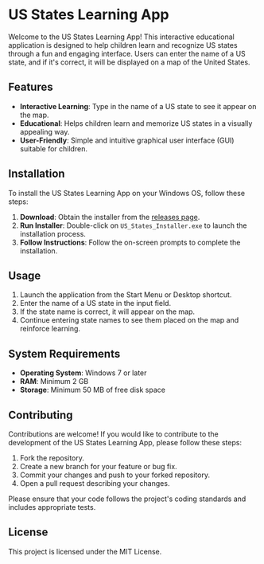 # US States Learning App

Welcome to the US States Learning App! This interactive educational application is designed to help children learn and recognize US states through a fun and engaging interface. Users can enter the name of a US state, and if it's correct, it will be displayed on a map of the United States.

## Features

- **Interactive Learning**: Type in the name of a US state to see it appear on the map.
- **Educational**: Helps children learn and memorize US states in a visually appealing way.
- **User-Friendly**: Simple and intuitive graphical user interface (GUI) suitable for children.

## Installation

To install the US States Learning App on your Windows OS, follow these steps:

1. **Download**: Obtain the installer from the [releases page](URL_TO_RELEASES_PAGE).
2. **Run Installer**: Double-click on `US_States_Installer.exe` to launch the installation process.
3. **Follow Instructions**: Follow the on-screen prompts to complete the installation.

## Usage

1. Launch the application from the Start Menu or Desktop shortcut.
2. Enter the name of a US state in the input field.
3. If the state name is correct, it will appear on the map.
4. Continue entering state names to see them placed on the map and reinforce learning.

## System Requirements

- **Operating System**: Windows 7 or later
- **RAM**: Minimum 2 GB
- **Storage**: Minimum 50 MB of free disk space

## Contributing

Contributions are welcome! If you would like to contribute to the development of the US States Learning App, please follow these steps:

1. Fork the repository.
2. Create a new branch for your feature or bug fix.
3. Commit your changes and push to your forked repository.
4. Open a pull request describing your changes.

Please ensure that your code follows the project's coding standards and includes appropriate tests.

## License

This project is licensed under the MIT License.

